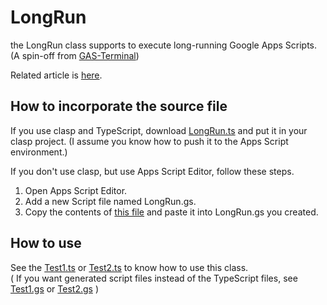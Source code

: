 # LongRun
the LongRun class supports to execute long-running Google Apps Scripts. (A spin-off from [GAS-Terminal](https://github.com/inclu-cat/GAS-Terminal))

Related article is [here](https://inclucat.wordpress.com/2021/07/20/an-easy-way-to-deal-with-google-apps-scripts-6-minute-limit/).

## How to incorporate the source file
If you use clasp and TypeScript, download [LongRun.ts](https://github.com/inclu-cat/LongRun/blob/main/src/LongRun.ts) and put it in your clasp project. (I assume you know how to push it to the Apps Script environment.)  

If you don't use clasp, but use Apps Script Editor, follow these steps.
1. Open Apps Script Editor.
2. Add a new Script file named LongRun.gs.
3. Copy the contents of [this file](https://github.com/inclu-cat/LongRun/blob/main/generated-gs/LongRun.gs) and paste it into LongRun.gs you created.

## How to use
See the [Test1.ts](https://github.com/inclu-cat/LongRun/blob/main/src/test/Test1.ts) or [Test2.ts](https://github.com/inclu-cat/LongRun/blob/main/src/test/Test2.ts) to know how to use this class.  
( If you want generated script files instead of the TypeScript files, see [Test1.gs](https://github.com/inclu-cat/LongRun/blob/main/generated-gs/test/Test1.gs) or [Test2.gs](https://github.com/inclu-cat/LongRun/blob/main/generated-gs/test/Test2.gs) )
